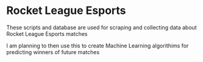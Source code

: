 # Rocket League Esports

These scripts and database are used for scraping and collecting data about Rocket League Esports matches

I am planning to then use this to create Machine Learning algorithims for predicting winners of future matches
